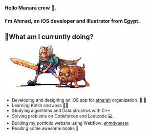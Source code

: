 ### Hello Manara crew 👋,
### I'm Ahmad, an iOS developer and illustrator from Egypt.

## 🔭What am I curruntly doing? <img src="https://raw.githubusercontent.com/selimdoyranli/selimdoyranli/master/preview.gif" width="300">
- Developing and designing an iOS app for [atharah](https://atharah.com) organization. 👾 🎨
- Learning Kotlin and Java 🧑‍🏫
- Studying algorithms and Data structrus with C++ 
- Solving problems on Codeforces and Leetcode 💻.
- Building my portfolio website using Webflow: [ahmdyasser](http://ahmdyasser.webflow.io/).
- Reading some awesome books 📖



<!--
**ahmdyasser/ahmdyasser** is a ✨ _special_ ✨ repository because its `README.md` (this file) appears on your GitHub profile.

Here are some ideas to get you started:

- 🔭 I’m currently working on ...
- 🌱 I’m currently learning ...
- 👯 I’m looking to collaborate on ...
- 🤔 I’m looking for help with ...
- 💬 Ask me about ...
- 📫 How to reach me: ...
- 😄 Pronouns: ...
- ⚡ Fun fact: ...
-->
